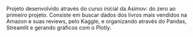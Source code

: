 Projeto desenvolvido através do curso inicial da Asimov: do zero ao primeiro projeto. Consiste em buscar dados dos livros mais vendidos na Amazon e suas reviews, pelo Kaggle, e organizando através do Pandas, Streamlit e gerando gráficos com o Plotly.

